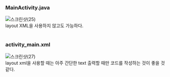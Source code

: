 <h3>MainActivity.java</h3>

![스크린샷(25)](https://github.com/PM950704/Android_Studio/assets/127920204/ee575493-65e8-4393-9bfa-99cc99f73c51)<br>
layout XML을 사용하지 않고도 가능하다.<br><br>

<h3>activity_main.xml</h3>

![스크린샷(27)](https://github.com/PM950704/Android_Studio/assets/127920204/08a14201-eb81-4a0c-bb24-79bd2889cd5e)<br>
layout xml을 사용할 때는 아주 간단한 text 출력할 때만 코드를 작성하는 것이 좋을 것 같다.<br><br>
